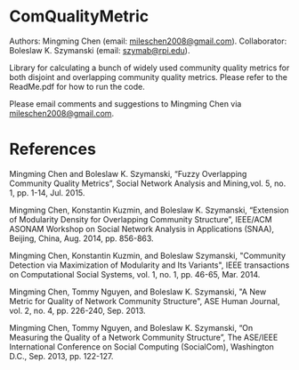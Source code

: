 # ComQualityMetric

Authors: Mingming Chen (email: mileschen2008@gmail.com). Collaborator: Boleslaw K. Szymanski (email: szymab@rpi.edu).

Library for calculating a bunch of widely used community quality metrics for both disjoint and overlapping community quality metrics. Please refer to the ReadMe.pdf for how to run the code.

Please email comments and suggestions to Mingming Chen via mileschen2008@gmail.com.


References
=================
Mingming Chen and Boleslaw K. Szymanski, “Fuzzy Overlapping Community Quality Metrics”, Social Network Analysis and Mining,vol. 5, no. 1, pp. 1-14, Jul. 2015.

Mingming Chen, Konstantin Kuzmin, and Boleslaw K. Szymanski, “Extension of Modularity Density for Overlapping Community Structure”, IEEE/ACM ASONAM Workshop on Social Network Analysis in Applications (SNAA), Beijing, China, Aug. 2014, pp. 856-863.

Mingming Chen, Konstantin Kuzmin, and Boleslaw Szymanski, "Community Detection via Maximization of Modularity and Its Variants", IEEE transactions on Computational Social Systems, vol. 1, no. 1, pp. 46-65, Mar. 2014.

Mingming Chen, Tommy Nguyen, and Boleslaw K. Szymanski, "A New Metric for Quality of Network Community Structure", ASE Human Journal, vol. 2, no. 4, pp. 226-240, Sep. 2013.

Mingming Chen, Tommy Nguyen, and Boleslaw K. Szymanski, “On Measuring the Quality of a Network Community Structure”, The ASE/IEEE International Conference on Social Computing (SocialCom), Washington D.C., Sep. 2013, pp. 122-127.





